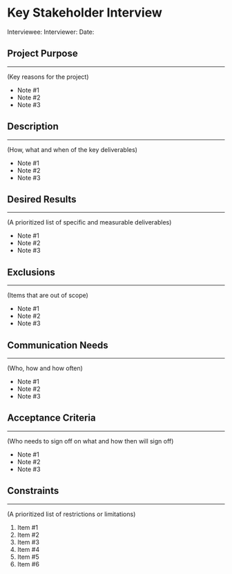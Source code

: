 # Key Stakeholder Interview
Interviewee: 
Interviewer: 
Date:
## Project Purpose
---
(Key reasons for the project)
- Note #1
- Note #2
- Note #3
## Description
---
(How, what and when of the key deliverables)
- Note #1
- Note #2
- Note #3
## Desired Results
---
(A prioritized list of specific and measurable deliverables)
- Note #1
- Note #2
- Note #3
## Exclusions
---
(Items that are out of scope)
- Note #1
- Note #2
- Note #3
## Communication Needs
---
(Who, how and how often)
- Note #1
- Note #2
- Note #3
## Acceptance Criteria
---
(Who needs to sign off on what and how then will sign off)
- Note #1
- Note #2
- Note #3
## Constraints 
---
(A prioritized list of restrictions or limitations)
1. Item #1
2. Item #2
3. Item #3
4. Item #4
5. Item #5
6. Item #6